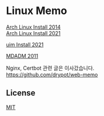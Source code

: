 # Linux Memo

[Arch Linux Install 2014](md/arch-linux-install-2014.md)\
[Arch Linux Install 2021](md/arch-linux-install-2021.md)

[uim Install 2021](md/uim-install-2021.md)

[MDADM 2011](md/mdadm-2011.md)

Nginx, Certbot 관련 글은 이사갔습니다.\
<https://github.com/drypot/web-memo>

## License

[MIT](LICENSE)
